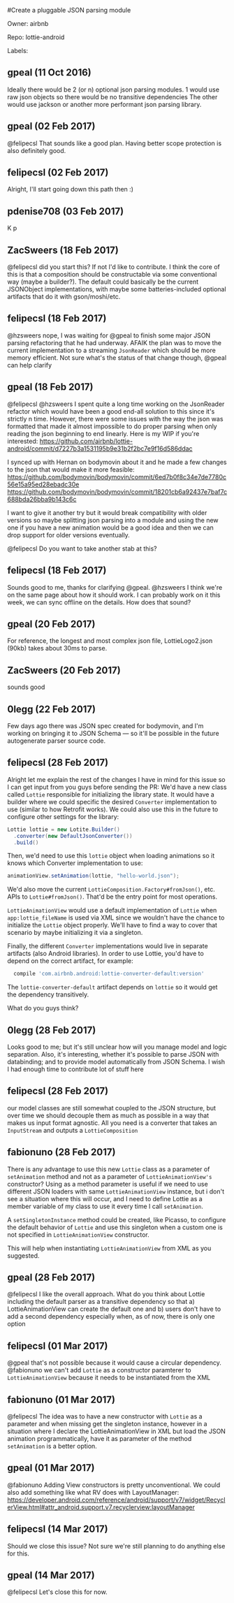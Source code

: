 #Create a pluggable JSON parsing module

Owner: airbnb

Repo: lottie-android

Labels: 

## gpeal (11 Oct 2016)

Ideally there would be 2 (or n) optional json parsing modules.
1 would use raw json objects so there would be no transitive dependencies
The other would use jackson or another more performant json parsing library.


## gpeal (02 Feb 2017)

@felipecsl That sounds like a good plan. Having better scope protection is also definitely good.

## felipecsl (02 Feb 2017)

Alright, I'll start going down this path then :)


## pdenise708 (03 Feb 2017)

K p

## ZacSweers (18 Feb 2017)

@felipecsl did you start this? If not I'd like to contribute. I think the core of this is that a composition should be constructable via some conventional way (maybe a builder?). The default could basically be the current JSONObject implementations, with maybe some batteries-included optional artifacts that do it with gson/moshi/etc.

## felipecsl (18 Feb 2017)

@hzsweers nope, I was waiting for @gpeal to finish some major JSON parsing refactoring that he had underway. AFAIK the plan was to move the current implementation to a streaming `JsonReader` which should be more memory efficient. Not sure what's the status of that change though, @gpeal can help clarify

## gpeal (18 Feb 2017)

@felipecsl @hzsweers I spent quite a long time working on the JsonReader refactor which would have been a good end-all solution to this since it's strictly n time. However, there were some issues with the way the json was formatted that made it almost impossible to do proper parsing when only reading the json beginning to end linearly. Here is my WIP if you're interested: https://github.com/airbnb/lottie-android/commit/d7227b3a1531195b9e31b2f2bc7e9f16d586ddac

I synced up with Hernan on bodymovin about it and he made a few changes to the json that would make it more feasible:
https://github.com/bodymovin/bodymovin/commit/6ed7b0f8c34e7de7780c56e15a95ed28ebadc30e
https://github.com/bodymovin/bodymovin/commit/18201cb6a92437e7baf7c688bda26bba9b143c6c

I want to give it another try but it would break compatibility with older versions so maybe splitting json parsing into a module and using the new one if you have a new animation would be a good idea and then we can drop support for older versions eventually.

@felipecsl Do you want to take another stab at this?

## felipecsl (18 Feb 2017)

Sounds good to me, thanks for clarifying @gpeal. 
@hzsweers I think we're on the same page about how it should work. I can probably work on it this week, we can sync offline on the details. How does that sound?

## gpeal (20 Feb 2017)

For reference, the longest and most complex json file, LottieLogo2.json (90kb) takes about 30ms to parse.

## ZacSweers (20 Feb 2017)

sounds good

## 0legg (22 Feb 2017)

Few days ago there was JSON spec created for bodymovin, and I'm working on bringing it to JSON Schema — so it'll be possible in the future autogenerate parser source code.

## felipecsl (28 Feb 2017)

Alright let me explain the rest of the changes I have in mind for this issue so I can get input from you guys before sending the PR:
We'd have a new class called `Lottie` responsible for initializing the library state. It would have a builder where we could specific the desired `Converter` implementation to use (similar to how Retrofit works). We could also use this in the future to configure other settings for the library:

```java
Lottie lottie = new Lotite.Builder()
  .converter(new DefaultJsonConverter())
  .build()
```

Then, we'd need to use this `lottie` object when loading animations so it knows which Converter implementation to use:

```java
animationView.setAnimation(lottie, "hello-world.json");
```

We'd also move the current `LottieComposition.Factory#fromJson()`, etc. APIs to `Lottie#fromJson()`. That'd be the entry point for most operations.

`LottieAnimationView` would use a default implementation of `Lottie` when `app:lottie_fileName`  is used via XML since we wouldn't have the chance to initialize the `Lottie` object properly. We'll have to find a way to cover that scenario by maybe initializing it via a singleton.

Finally, the different `Converter` implementations would live in separate artifacts (also Android libraries). In order to use Lottie, you'd have to depend on the correct artifact, for example:

```groovy
  compile 'com.airbnb.android:lottie-converter-default:version'
```

The `lottie-converter-default` artifact depends on `lottie` so it would get the dependency transitively.

What do you guys think?

## 0legg (28 Feb 2017)

Looks good to me; but it's still unclear how will you manage model and logic separation. Also, it's interesting, whether it's possible to parse JSON with databinding; and to provide model automatically from JSON Schema. I wish I had enough time to contribute lot of stuff here

## felipecsl (28 Feb 2017)

our model classes are still somewhat coupled to the JSON structure, but over time we should decouple them as much as possible in a way that makes us input format agnostic. All you need is a converter that takes an `InputStream` and outputs a `LottieComposition`

## fabionuno (28 Feb 2017)

There is any advantage to use this new  `Lottie` class as a parameter of `setAnimation` method and not as a parameter of `LottieAnimationView's` constructor? 
Using as a method parameter is useful if we need to use different JSON loaders with same `LottieAnimationView` instance, but i don't see a situation where this will occur, and I need to define Lottie as a member variable of my class to use it every time I call `setAnimation`.

A `setSingletonInstance` method could be created, like Picasso, to configure the default behavior of `Lottie` and use this singleton when a custom one is not specified in `LottieAnimationView` constructor.

This will help when instantiating `LottieAnimationView` from XML as you suggested.

## gpeal (28 Feb 2017)

@felipecsl I like the overall approach. What do you think about Lottie including the default parser as a transitive dependency so that a) LottieAnimationView can create the default one and b) users don't have to add a second dependency especially when, as of now, there is only one option

## felipecsl (01 Mar 2017)

@gpeal that's not possible because it would cause a circular dependency.
@fabionuno we can't add `Lottie` as a constructor paramterer to `LottieAnimationView` because it needs to be instantiated from the XML

## fabionuno (01 Mar 2017)

@felipecsl The idea was to have a new constructor with `Lottie` as a parameter and when missing get the singleton instance, however in a situation where I declare the LottieAnimationView in XML but load the JSON animation programmatically, have it as parameter of the method `setAnimation` is a better option.

## gpeal (01 Mar 2017)

@fabionuno Adding View constructors is pretty unconventional. We could also add something like what RV does with LayoutManager: https://developer.android.com/reference/android/support/v7/widget/RecyclerView.html#attr_android.support.v7.recyclerview:layoutManager

## felipecsl (14 Mar 2017)

Should we close this issue? Not sure we're still planning to do anything else for this.

## gpeal (14 Mar 2017)

@felipecsl Let's close this for now.

